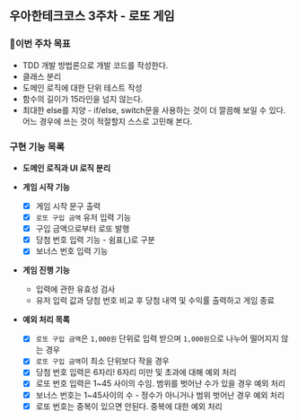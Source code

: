 ## 우아한테크코스 3주차 - 로또 게임

### 🚀이번 주차 목표
- TDD 개발 방법론으로 개발 코드를 작성한다.
- 클래스 분리
- 도메인 로직에 대한 단위 테스트 작성
- 함수의 길이가 15라인을 넘지 않는다.
- 최대한 else를 지양 -  if/else, switch문을 사용하는 것이 더 깔끔해 보일 수 있다. 어느 경우에 쓰는 것이 적절할지 스스로 고민해 본다.

### 구현 기능 목록

- **도메인 로직과 UI 로직 분리**

- **게임 시작 기능**
    - [x] 게임 시작 문구 출력
    - [x] `로또 구입 금액` 유저 입력 기능
    - [x] 구입 금액으로부터 로또 발행
    - [x] 당첨 번호 입력 기능 - 쉼표(,)로 구분
    - [x] 보너스 번호 입력 기능

- **게임 진행 기능**
    - 입력에 관한 유효성 검사
    - 유저 입력 값과 당첨 번호 비교 후 당첨 내역 및 수익률 출력하고 게임 종료

- **예외 처리 목록**
    - [x] `로또 구입 금액`은 `1,000원` 단위로 입력 받으며 `1,000원`으로 나누어 떨어지지 않는 경우
    - [x] `로또 구입 금액`이 최소 단위보다 작을 경우
    - [x] 당첨 번호 입력은 6자리! 6자리 미만 및 초과에 대해 예외 처리
    - [x] 로또 번호 입력은 1~45 사이의 수임. 범위를 벗어난 수가 있을 경우 예외 처리
    - [x] 보너스 번호는 1~45사이의 수 - 정수가 아니거나 범위 벗어난 경우 예외 처리
    - [x] 로또 번호는 중복이 있으면 안된다. 중복에 대한 예외 처리
